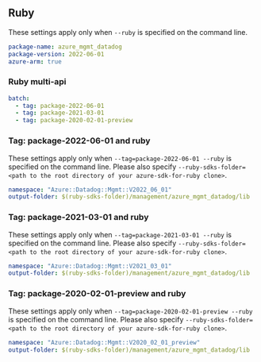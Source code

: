 ## Ruby

These settings apply only when `--ruby` is specified on the command line.

``` yaml
package-name: azure_mgmt_datadog
package-version: 2022-06-01
azure-arm: true
```

### Ruby multi-api

``` yaml $(ruby) && $(multiapi)
batch:
  - tag: package-2022-06-01
  - tag: package-2021-03-01
  - tag: package-2020-02-01-preview
```

### Tag: package-2022-06-01 and ruby

These settings apply only when `--tag=package-2022-06-01 --ruby` is specified on the command line.
Please also specify `--ruby-sdks-folder=<path to the root directory of your azure-sdk-for-ruby clone>`.

``` yaml $(tag) == 'package-2022-06-01' && $(ruby)
namespace: "Azure::Datadog::Mgmt::V2022_06_01"
output-folder: $(ruby-sdks-folder)/management/azure_mgmt_datadog/lib
```

### Tag: package-2021-03-01 and ruby

These settings apply only when `--tag=package-2021-03-01 --ruby` is specified on the command line.
Please also specify `--ruby-sdks-folder=<path to the root directory of your azure-sdk-for-ruby clone>`.

``` yaml $(tag) == 'package-2021-03-01' && $(ruby)
namespace: "Azure::Datadog::Mgmt::V2021_03_01"
output-folder: $(ruby-sdks-folder)/management/azure_mgmt_datadog/lib
```

### Tag: package-2020-02-01-preview and ruby

These settings apply only when `--tag=package-2020-02-01-preview --ruby` is specified on the command line.
Please also specify `--ruby-sdks-folder=<path to the root directory of your azure-sdk-for-ruby clone>`.

``` yaml $(tag) == 'package-2020-02-01-preview' && $(ruby)
namespace: "Azure::Datadog::Mgmt::V2020_02_01_preview"
output-folder: $(ruby-sdks-folder)/management/azure_mgmt_datadog/lib
```